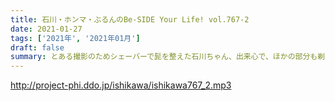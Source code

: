 ```yaml
---
title: 石川・ホンマ・ぶるんのBe-SIDE Your Life! vol.767-2
date: 2021-01-27
tags: ['2021年', '2021年01月']
draft: false
summary: とある撮影のためシェーバーで髭を整えた石川ちゃん、出来心で、ほかの部分も剃ってみましたら･･･？
---
```


http://project-phi.ddo.jp/ishikawa/ishikawa767_2.mp3
